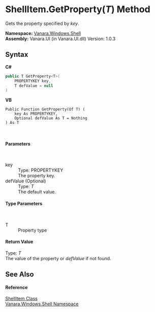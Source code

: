 # ShellItem.GetProperty(*T*) Method 
 

Gets the property specified by *key*.

**Namespace:**&nbsp;<a href="be182789-447d-1423-b31f-7fd1f1f04ab2">Vanara.Windows.Shell</a><br />**Assembly:**&nbsp;Vanara.UI (in Vanara.UI.dll) Version: 1.0.3

## Syntax

**C#**<br />
``` C#
public T GetProperty<T>(
	PROPERTYKEY key,
	T defValue = null
)

```

**VB**<br />
``` VB
Public Function GetProperty(Of T) ( 
	key As PROPERTYKEY,
	Optional defValue As T = Nothing
) As T
```

<br />

#### Parameters
&nbsp;<dl><dt>key</dt><dd>Type: PROPERTYKEY<br />The property key.</dd><dt>defValue (Optional)</dt><dd>Type: *T*<br />The default value.</dd></dl>

#### Type Parameters
&nbsp;<dl><dt>T</dt><dd>Property type</dd></dl>

#### Return Value
Type: *T*<br />The value of the property or *defValue* if not found.

## See Also


#### Reference
<a href="5c5b3136-e459-f05f-b518-8ce7de68d0ca">ShellItem Class</a><br /><a href="be182789-447d-1423-b31f-7fd1f1f04ab2">Vanara.Windows.Shell Namespace</a><br />